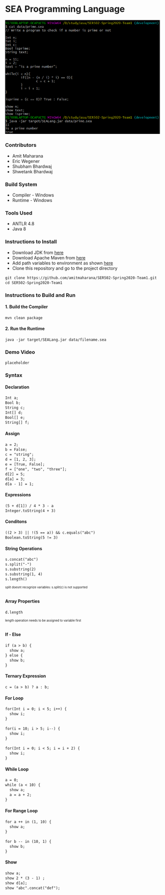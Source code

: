 # SEA Programming Language

![alt text](https://raw.githubusercontent.com/amitmaharana/amitmaharana.github.io/master/images/sample_sealang.png)

### Contributors
* Amit Maharana
* Eric Wegener
* Shubham Bhardwaj
* Shwetank Bhardwaj

### Build System
* Compiler - Windows
* Runtime - Windows

### Tools Used
* ANTLR 4.8
* Java 8

### Instructions to Install
* Download JDK from [here](https://www.oracle.com/java/technologies/javase/javase-jdk8-downloads.html)
* Download Apache Maven from [here](https://maven.apache.org/download.cgi)
* Add path variables to environment as shown [here](https://mkyong.com/maven/how-to-install-maven-in-windows/)
* Clone this repository and go to the project directory 
```
git clone https://github.com/amitmaharana/SER502-Spring2020-Team1.git
cd SER502-Spring2020-Team1
```

### Instructions to Build and Run

#### 1. Build the Compiler
```
mvn clean package
```

#### 2. Run the Runtime
```
java -jar target/SEALang.jar data/filename.sea
```

### Demo Video
```
placeholder
```

### Syntax

#### Declaration
```
Int a;
Bool b;
String c;
Int[] d;
Bool[] e;
String[] f;
```

#### Assign
```
a = 2;
b = False;
c = "string";
d = [1, 2, 3];
e = [True, False];
f = ["one", "two", "three"];
d[2] = 5;
d[a] = 3;
d[a - 1] = 1;
```

#### Expressions
```
(5 + d[1]) / 4 * 3 - a
Integer.toString(4 + 3)
```

#### Conditons
```
((2 > 3) || !(5 == a)) && c.equals("abc")
Boolean.toString(5 != 3)
```

#### String Operations
```
s.concat("abc")
s.split("-")
s.substring(2)
s.substring(1, 4)
s.length()
```
<sup><sup>split doesnt recognize variables: s.split(c) is not supported</sup></sup>

#### Array Properties
```
d.length
```
<sup><sup>length operation needs to be assigned to variable first</sup></sup>

#### If - Else
```
if (a > b) {
  show a;
} else {
  show b;
}
```

#### Ternary Expression
```
c = (a > b) ? a : b;
```

#### For Loop
```
for(Int i = 0; i < 5; i++) {
  show i;
}

for(i = 10; i > 5; i--) {
  show i;
}

for(Int i = 0; i < 5; i = i + 2) {
  show i;
}
```

#### While Loop
```
a = 0;
while (a < 10) {
  show a;
  a = a + 2;
}
```

#### For Range Loop
```
for a ++ in (1, 10) {
  show a;
}

for b -- in (10, 1) {
  show b;
}
```

#### Show
```
show a;
show 2 * (3 - 1) ;
show d[a];
show "abc".concat("def");
```
